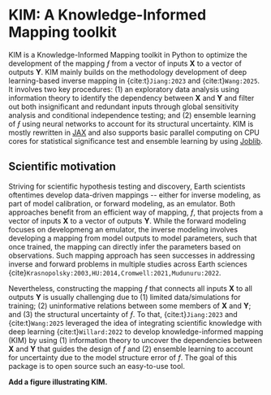 # KIM: A Knowledge-Informed Mapping toolkit

KIM is a Knowledge-Informed Mapping toolkit in Python to optimize the development of the mapping $ƒ$ from a vector of inputs $\mathbf{X}$ to a vector of outputs $\mathbf{Y}$. KIM mainly builds on the methodology development of deep learning-based inverse mapping in {cite:t}`Jiang:2023` and {cite:t}`Wang:2025`. It involves two key procedures: (1) an exploratory data analysis using information theory to identify the dependency between $\mathbf{X}$ and $\mathbf{Y}$ and filter out both insignificant and redundant inputs through global sensitivity analysis and conditional independence testing; and (2) ensemble learning of $ƒ$ using neural networks to account for its structural uncertainty. KIM is mostly rewritten in [JAX](https://github.com/jax-ml/jax) and also supports basic parallel computing on CPU cores for statistical significance test and ensemble learning by using [Joblib](https://joblib.readthedocs.io/en/stable/).

## Scientific motivation
Striving for scientific hypothesis testing and discovery, Earth scientists oftentimes develop data-driven mappings -- either for inverse modeling, as part of model calibration, or forward modeling, as an emulator. Both approaches benefit from an efficient way of mapping, $ƒ$, that projects from a vector of inputs $\mathbf{X}$ to a vector of outputs $\mathbf{Y}$. While the forward modeling focuses on developmeng an emulator, the inverse modeling involves developing a mapping from model outputs to model parameters, such that once trained, the mapping can directly infer the parameters based on observations. Such mapping approach has seen successes in addressing inverse and forward problems in multiple studies across Earth sciences {cite}`Krasnopolsky:2003,HU:2014,Cromwell:2021,Mudunuru:2022`.

Nevertheless, constructing the mapping $ƒ$ that connects all inputs $\mathbf{X}$ to all outputs $\mathbf{Y}$ is usually challenging due to (1) limited data/simulations for training; (2) uninformative relations between some members of $\mathbf{X}$ and $\mathbf{Y}$; and (3) the structural uncertainty of $ƒ$. To that, {cite:t}`Jiang:2023` and {cite:t}`Wang:2025` leveraged the idea of integrating scientific knowledge with deep learning {cite:t}`Willard:2022` to develop knowledge-informed mapping (KIM) by using (1) information theory to uncover the dependencies between $\mathbf{X}$ and $\mathbf{Y}$ that guides the design of $f$ and (2) ensemble learning to account for uncertainty due to the model structure error of $f$. The goal of this package is to open source such an easy-to-use tool.

**Add a figure illustrating KIM.**

```{tableofcontents}
```
